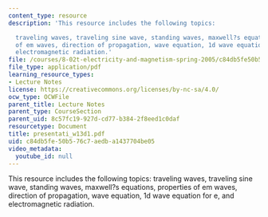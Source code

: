 ```yaml
---
content_type: resource
description: 'This resource includes the following topics:

  traveling waves, traveling sine wave, standing waves, maxwell?s equations, properties
  of em waves, direction of propagation, wave equation, 1d wave equation for e, and
  electromagnetic radiation.'
file: /courses/8-02t-electricity-and-magnetism-spring-2005/c84db5fe50b576c7aedba1437704be05_presentati_w13d1.pdf
file_type: application/pdf
learning_resource_types:
- Lecture Notes
license: https://creativecommons.org/licenses/by-nc-sa/4.0/
ocw_type: OCWFile
parent_title: Lecture Notes
parent_type: CourseSection
parent_uid: 8c57fc19-927d-cd77-b384-2f8eed1c0daf
resourcetype: Document
title: presentati_w13d1.pdf
uid: c84db5fe-50b5-76c7-aedb-a1437704be05
video_metadata:
  youtube_id: null
---
```

This resource includes the following topics:
traveling waves, traveling sine wave, standing waves, maxwell?s equations, properties of em waves, direction of propagation, wave equation, 1d wave equation for e, and electromagnetic radiation.